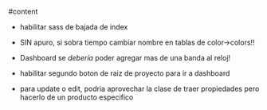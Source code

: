 #content
* habilitar sass de bajada de index

* SIN apuro, si sobra tiempo cambiar nombre en tablas de color->colors!!
* Dashboard se _debería_ poder agregar mas de una banda al reloj!
* habilitar segundo boton de raiz de proyecto para ir a dashboard

* para update o edit, podria aprovechar la clase de traer propiedades pero hacerlo de un producto especifico

